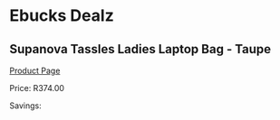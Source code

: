 
# Ebucks Dealz
## Supanova Tassles Ladies Laptop Bag - Taupe
[Product Page](https://www.ebucks.com/web/shop/productSelected.do?prodId=1218018959&catId=1218007340)

Price: R374.00

Savings: 


	